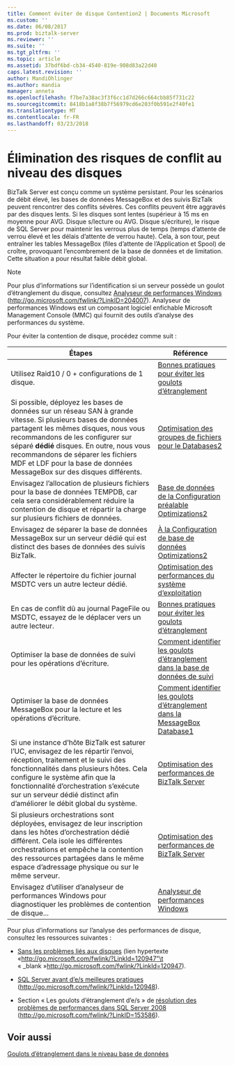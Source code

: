 ```yaml
---
title: Comment éviter de disque Contention2 | Documents Microsoft
ms.custom: ''
ms.date: 06/08/2017
ms.prod: biztalk-server
ms.reviewer: ''
ms.suite: ''
ms.tgt_pltfrm: ''
ms.topic: article
ms.assetid: 37bdf6bd-cb34-4540-819e-908d83a22d40
caps.latest.revision: ''
author: MandiOhlinger
ms.author: mandia
manager: anneta
ms.openlocfilehash: f7be7a38ac3f3f6cc1d7d266c664cbb85f731c22
ms.sourcegitcommit: 8418b1a8f38b7f56979cd6e203f0b591e2f40fe1
ms.translationtype: MT
ms.contentlocale: fr-FR
ms.lasthandoff: 03/23/2018
---
```

# <a name="how-to-avoid-disk-contention"></a>Élimination des risques de conflit au niveau des disques
BizTalk Server est conçu comme un système persistant. Pour les scénarios de débit élevé, les bases de données MessageBox et des suivis BizTalk peuvent rencontrer des conflits sévères. Ces conflits peuvent être aggravés par des disques lents. Si les disques sont lentes (supérieur à 15 ms en moyenne pour AVG. Disque s/lecture ou AVG. Disque s/écriture), le risque de SQL Server pour maintenir les verrous plus de temps (temps d’attente de verrou élevé et les délais d’attente de verrou haute). Cela, à son tour, peut entraîner les tables MessageBox (files d’attente de l’Application et Spool) de croître, provoquant l’encombrement de la base de données et de limitation. Cette situation a pour résultat faible débit global.  
  
> [!NOTE]  
>  Pour plus d’informations sur l’identification si un serveur possède un goulot d’étranglement du disque, consultez [Analyseur de performances Windows](http://go.microsoft.com/fwlink/?LinkID=204007) (http://go.microsoft.com/fwlink/?LinkID=204007). Analyseur de performances Windows est un composant logiciel enfichable Microsoft Management Console (MMC) qui fournit des outils d’analyse des performances du système.  
  
 Pour éviter la contention de disque, procédez comme suit :  
  
|Étapes|Référence|  
|-----------|---------------|  
|Utilisez Raid10 / 0 + configurations de 1 disque.|[Bonnes pratiques pour éviter les goulots d’étranglement](../technical-guides/best-practices-for-avoiding-bottlenecks.md)|  
|Si possible, déployez les bases de données sur un réseau SAN à grande vitesse. Si plusieurs bases de données partagent les mêmes disques, nous vous recommandons de les configurer sur séparé **dédié** disques. En outre, nous vous recommandons de séparer les fichiers MDF et LDF pour la base de données MessageBox sur des disques différents.|[Optimisation des groupes de fichiers pour le Databases2](../technical-guides/optimizing-filegroups-for-the-databases2.md)|  
|Envisagez l’allocation de plusieurs fichiers pour la base de données TEMPDB, car cela sera considérablement réduire la contention de disque et répartir la charge sur plusieurs fichiers de données.|[Base de données de la Configuration préalable Optimizations2](../technical-guides/pre-configuration-database-optimizations2.md)|  
|Envisagez de séparer la base de données MessageBox sur un serveur dédié qui est distinct des bases de données des suivis BizTalk.|[À la Configuration de base de données Optimizations2](../technical-guides/post-configuration-database-optimizations2.md)|  
|Affecter le répertoire du fichier journal MSDTC vers un autre lecteur dédié.|[Optimisation des performances du système d’exploitation](../technical-guides/optimizing-operating-system-performance.md)|  
|En cas de conflit dû au journal PageFile ou MSDTC, essayez de le déplacer vers un autre lecteur.|[Bonnes pratiques pour éviter les goulots d’étranglement](../technical-guides/best-practices-for-avoiding-bottlenecks.md)|  
|Optimiser la base de données de suivi pour les opérations d’écriture.|[Comment identifier les goulots d’étranglement dans la base de données de suivi](../technical-guides/how-to-identify-bottlenecks-in-the-tracking-database.md)|  
|Optimiser la base de données MessageBox pour la lecture et les opérations d’écriture.|[Comment identifier les goulots d’étranglement dans la MessageBox Database1](../technical-guides/how-to-identify-bottlenecks-in-the-messagebox-database1.md)|  
|Si une instance d’hôte BizTalk est saturer l’UC, envisagez de les répartir l’envoi, réception, traitement et le suivi des fonctionnalités dans plusieurs hôtes. Cela configure le système afin que la fonctionnalité d’orchestration s’exécute sur un serveur dédié distinct afin d’améliorer le débit global du système.|[Optimisation des performances de BizTalk Server](../technical-guides/optimizing-biztalk-server-performance.md)|  
|Si plusieurs orchestrations sont déployées, envisagez de leur inscription dans les hôtes d’orchestration dédié différent. Cela isole les différentes orchestrations et empêche la contention des ressources partagées dans le même espace d’adressage physique ou sur le même serveur.|[Optimisation des performances de BizTalk Server](../technical-guides/optimizing-biztalk-server-performance.md)|  
|Envisagez d’utiliser d’analyseur de performances Windows pour diagnostiquer les problèmes de contention de disque...|[Analyseur de performances Windows](http://go.microsoft.com/fwlink/?LinkID=204007)|  
  
 Pour plus d’informations sur l’analyse des performances de disque, consultez les ressources suivantes :  
  
-   [Sans les problèmes liés aux disques](http://go.microsoft.com/fwlink/?LinkId=120947) (lien hypertexte «http://go.microsoft.com/fwlink/?LinkId=120947"\t « _blank »http://go.microsoft.com/fwlink/?LinkId=120947).  
  
-   [SQL Server avant d’e/s meilleures pratiques](http://go.microsoft.com/fwlink/?LinkId=120948) (http://go.microsoft.com/fwlink/?LinkId=120948).  
  
-   Section « Les goulots d’étranglement d’e/s » de [résolution des problèmes de performances dans SQL Server 2008](http://go.microsoft.com/fwlink/?LinkID=153586) (http://go.microsoft.com/fwlink/?LinkID=153586).  
  
## <a name="see-also"></a>Voir aussi  
 [Goulots d’étranglement dans le niveau base de données](../technical-guides/bottlenecks-in-the-database-tier.md)